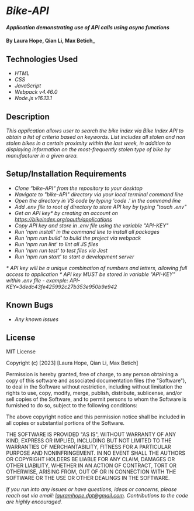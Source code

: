 # _Bike-API_

#### _Application demonstrating use of API calls using async functions_

#### By **Laura Hope, Qian Li, Max Betich**_

## Technologies Used

* _HTML_
* _CSS_
* _JavaScript_
* _Webpack v4.46.0_
* _Node.js v16.13.1_

## Description

_This application allows user to search the bike index via Bike Index API to obtain a list of criteria based on keywords. List includes all stolen and non stolen bikes in a certain proximity within the last week, in addition to displaying information on the most-frequently stolen type of bike by manufacturer in a given area._

## Setup/Installation Requirements

* _Clone “bike-API“ from the repository to your desktop_
* _Navigate to "bike-API" directory via your local terminal command line_
* _Open the directory in VS code by typing 'code .' in the command line_
* _Add .env file to root of directory to store API key by typing "touch .env"_
* _Get an API key* by creating an account on https://bikeindex.org/oauth/applications_
* _Copy API key and store in .env file using the variable "API-KEY"_
* _Run 'npm install' in the command line to install all packages_
* _Run 'npm run build' to build the project via webpack_
* _Run 'npm run lint' to lint all JS files_
* _Run 'npm run test' to test files via Jest_
* _Run 'npm run start' to start a development server_

_* API key will be a unique combination of numbers and letters, allowing full access to application_
_* API key MUST be stored in variable "API-KEY" within .env file - example: API-KEY=3dedc43fe425992c27b353e950b9e942_

## Known Bugs

* _Any known issues_

## License

MIT License

Copyright (c) [2023] [Laura Hope, Qian Li, Max Betich]

Permission is hereby granted, free of charge, to any person obtaining a copy
of this software and associated documentation files (the "Software"), to deal
in the Software without restriction, including without limitation the rights
to use, copy, modify, merge, publish, distribute, sublicense, and/or sell
copies of the Software, and to permit persons to whom the Software is
furnished to do so, subject to the following conditions:

The above copyright notice and this permission notice shall be included in all
copies or substantial portions of the Software.

THE SOFTWARE IS PROVIDED "AS IS", WITHOUT WARRANTY OF ANY KIND, EXPRESS OR
IMPLIED, INCLUDING BUT NOT LIMITED TO THE WARRANTIES OF MERCHANTABILITY,
FITNESS FOR A PARTICULAR PURPOSE AND NONINFRINGEMENT. IN NO EVENT SHALL THE
AUTHORS OR COPYRIGHT HOLDERS BE LIABLE FOR ANY CLAIM, DAMAGES OR OTHER
LIABILITY, WHETHER IN AN ACTION OF CONTRACT, TORT OR OTHERWISE, ARISING FROM,
OUT OF OR IN CONNECTION WITH THE SOFTWARE OR THE USE OR OTHER DEALINGS IN THE
SOFTWARE.

_If you run into any issues or have questions, ideas or concerns, please reach out via email: lauramhope.dpt@gmail.com.  Contributions to the code are highly encouraged._
